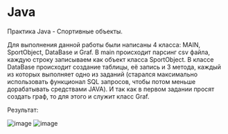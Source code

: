 # Java
Практика Java - Спортивные объекты.

Для выполнения данной работы были написаны 4 класса: MAIN, SportObject, DataBase и Graf.
В main происходит парсинг csv файла, каждую строку записываем как объект класса SportObject.
В классе DataBase происходит создание таблицы, её запись и 3 метода, каждый из которых выполняет одно из заданий (старался максимально использовать функционал SQL запросов, чтобы потом меньше дорабатывать средствами JAVA).
И так как в первом задании просят создать граф, то для этого и служит класс Graf.

Результат:

![image](https://github.com/Melnik887/Java/assets/153543291/ca4a7930-9064-41b9-ac5d-b524da8624e3)
![image](https://github.com/Melnik887/Java/assets/153543291/f49a8e83-2bc1-443d-b0e9-df388605d33b)


